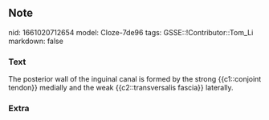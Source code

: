 ## Note
nid: 1661020712654
model: Cloze-7de96
tags: GSSE::!Contributor::Tom_Li
markdown: false

### Text
<div>
  The posterior wall of the inguinal canal is formed by the strong
  {{c1::conjoint tendon}} medially and the weak {{c2::transversalis
  fascia}} laterally.
</div>

### Extra

